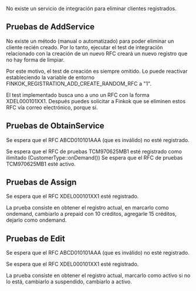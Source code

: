 
No existe un servicio de integración para eliminar clientes registrados.

## Pruebas de AddService

No existe un método (manual o automatizado) para poder eliminar un cliente recién creado.
Por lo tanto, ejecutar el test de integración relacionado con la creación de un nuevo RFC
creará un nuevo registro que no hay forma de limpiar.

Por este motivo, el test de creación es siempre omitido. Lo puede reactivar estableciendo la
variable de entorno FINKOK_REGISTRATION_ADD_CREATE_RANDOM_RFC a "1".

El test implementado busca uno a uno un RFC con la forma XDEL000101XX1.
Después puedes solicitar a Finkok que se eliminen estos RFC vía correo electrónico, porque sí.

## Pruebas de ObtainService

Se espera que el RFC ABCD010101AAA (que es inválido) no esté registrado.

Se espera que el RFC de pruebas TCM970625MB1 esté registrado como ilimitado (CustomerType::onDemand())
Se espera que el RFC de pruebas TCM970625MB1 esté activo.

## Pruebas de Assign

Se espera que el RFC XDEL000101XX1 esté registrado.

La prueba consiste en obtener el registro actual, en marcarlo como ondemand,
cambiarlo a prepaid con 10 créditos, agregarle 15 créditos, dejarlo como ondemand.

## Pruebas de Edit

Se espera que el RFC ABCD010101AAA (que es inválido) no esté registrado.

Se espera que el RFC XDEL000101XX1 esté registrado.

La prueba consiste en obtener el registro actual, marcarlo como activo si no lo está,
cambiarlo a suspendido, cambiarlo a activo.
